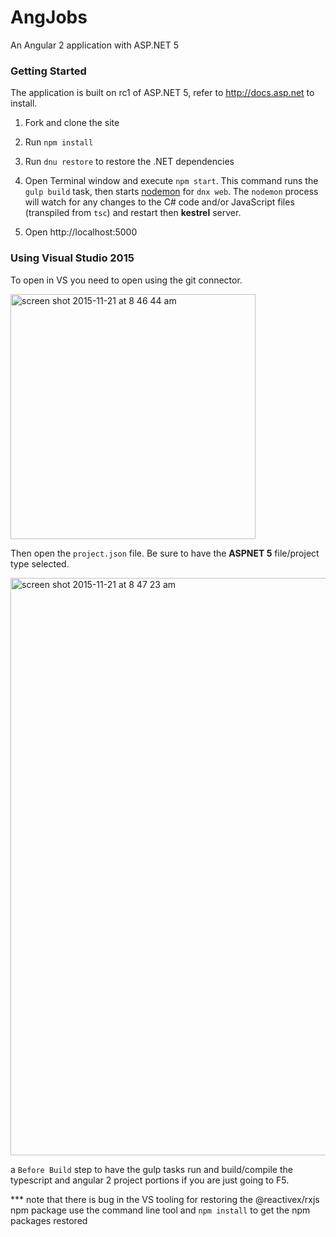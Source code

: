 
# AngJobs
An Angular 2 application with ASP.NET 5


### Getting Started
The application is built on rc1 of ASP.NET 5, refer to http://docs.asp.net to install.

1. Fork and clone the site

1. Run `npm install`

1. Run `dnu restore` to restore the .NET dependencies

1. Open Terminal window and execute `npm start`.  This command runs the `gulp build` task, then starts [nodemon](http://nodemon.io) for `dnx web`. The `nodemon` process will watch for any changes to the C# code and/or JavaScript files (transpiled from `tsc`) and restart then **kestrel** server.

1. Open http://localhost:5000

### Using Visual Studio 2015
To open in VS you need to open using the git connector.

<img width="392" alt="screen shot 2015-11-21 at 8 46 44 am" src="https://cloud.githubusercontent.com/assets/7681382/11319010/828bae9a-9036-11e5-8e8e-fa09533e5db6.png">

Then open the `project.json` file. Be sure to have the **ASPNET 5** file/project type selected.

<img width="924" alt="screen shot 2015-11-21 at 8 47 23 am" src="https://cloud.githubusercontent.com/assets/7681382/11319012/a6cdbbfe-9036-11e5-9ff9-6f4fc91f90a8.png">

a `Before Build` step to have the gulp tasks run and build/compile the typescript and angular 2 project portions if you are just going to F5.

*** note that there is bug in the VS tooling for restoring the @reactivex/rxjs npm package use the command line tool and `npm install` to get the npm packages restored
